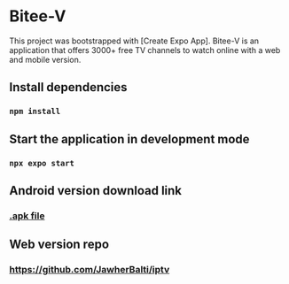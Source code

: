 # Bitee-V

This project was bootstrapped with [Create Expo App]. Bitee-V is an application that offers 3000+ free TV channels to watch online with a web and mobile version.

## Install dependencies

### `npm install`

## Start the application in development mode

### `npx expo start`

## Android version download link

### [.apk file](https://drive.google.com/file/d/1UBq2GFuv7EPpJWQlfPIwPJ-mFqyk8W2I/view?usp=share_link)

## Web version repo

### https://github.com/JawherBalti/iptv
